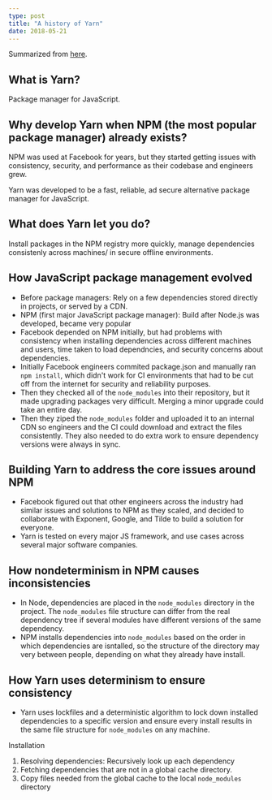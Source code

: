 ```yaml
---
type: post
title: "A history of Yarn"
date: 2018-05-21
---
```


Summarized from [here](https://code.facebook.com/posts/1840075619545360).

## What is Yarn?

Package manager for JavaScript.

## Why develop Yarn when NPM (the most popular package manager) already exists?

NPM was used at Facebook for years, but they started getting issues with
consistency, security, and performance as their codebase and engineers grew.

Yarn was developed to be a fast, reliable, ad secure alternative package manager for JavaScript.

## What does Yarn let you do?

Install packages in the NPM registry more quickly,
manage dependencies consistenly across machines/ in secure offline environments.

## How JavaScript package management evolved

* Before package managers: Rely on a few dependencies stored 
directly in projects, or served by a CDN.
* NPM (first major JavaScript package manager): Build after Node.js was developed, became very popular
* Facebook depended on NPM initially, but had problems with consistency when installing dependencies across
  different machines and users, time taken to load dependncies,
  and security concerns about dependencies.
* Initially Facebook engineers commited package.json and manually ran `npm install`,
  which didn't work for CI environments that had to be cut off from the
  internet for security and reliability purposes.
* Then they checked all of the `node_modules` into their repository,
  but it made upgrading packages very difficult.
  Merging a minor upgrade could take an entire day.
* Then they ziped the `node_modules` folder and uploaded it to an internal CDN so 
  engineers and the CI could download and extract the files consistently.
  They also needed to do extra work to ensure dependency versions were always in sync.

## Building Yarn to address the core issues around NPM

* Facebook figured out that other engineers across the industry had similar issues 
  and solutions to NPM as they scaled, and decided to collaborate with Exponent,
  Google, and Tilde to build a solution for everyone.
* Yarn is tested on every major JS framework, and use cases across several major
  software companies.


## How nondeterminism in NPM causes inconsistencies

* In Node, dependencies are placed in the `node_modules` directory in the project.
  The `node_modules` file structure can differ from the real dependency tree 
  if several modules have different versions of the same dependency.
* NPM installs dependencies into `node_modules` based on the order in which dependencies
  are isntalled, so the structure of the directory may very between people,
  depending on what they already have install.

## How Yarn uses determinism to ensure consistency

* Yarn uses lockfiles and a deterministic algorithm to lock down installed
  dependencies to a specific version and ensure every install results in the same file structure
  for `node_modules` on any machine.

Installation
1. Resolving dependencies: Recursively look up each dependency
2. Fetching dependencies that are not in a global cache directory.
3. Copy files needed from the global cache to the local `node_modules` directory













